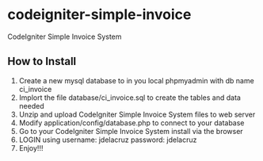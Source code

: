 # codeigniter-simple-invoice

CodeIgniter Simple Invoice System

How to Install
-------------------------
1. Create a new mysql database to in you local phpmyadmin with db name ci_invoice
2. Implort the file database/ci_invoice.sql to create the tables and data needed
3. Unzip and upload CodeIgniter Simple Invoice System files to web server
5. Modify application/config/database.php to connect to your database
6. Go to your CodeIgniter Simple Invoice System install via the browser
7. LOGIN using
username: jdelacruz 
password: jdelacruz
8. Enjoy!!!


